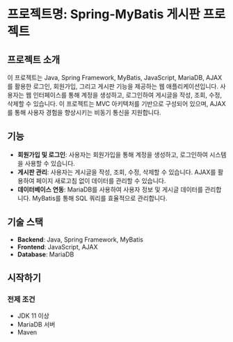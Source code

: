 # 프로젝트명: Spring-MyBatis 게시판 프로젝트

## 프로젝트 소개
이 프로젝트는 Java, Spring Framework, MyBatis, JavaScript, MariaDB, AJAX를 활용한 로그인, 회원가입, 그리고 게시판 기능을 제공하는 웹 애플리케이션입니다. 사용자는 웹 인터페이스를 통해 계정을 생성하고, 로그인하여 게시글을 작성, 조회, 수정, 삭제할 수 있습니다. 이 프로젝트는 MVC 아키텍처를 기반으로 구성되어 있으며, AJAX를 통해 사용자 경험을 향상시키는 비동기 통신을 지원합니다.

## 기능
- **회원가입 및 로그인**: 사용자는 회원가입을 통해 계정을 생성하고, 로그인하여 시스템을 사용할 수 있습니다.
- **게시판 관리**: 사용자는 게시글을 작성, 조회, 수정, 삭제할 수 있습니다. AJAX를 활용하여 페이지 새로고침 없이 데이터를 관리할 수 있습니다.
- **데이터베이스 연동**: MariaDB를 사용하여 사용자 정보 및 게시글 데이터를 관리합니다. MyBatis를 통해 SQL 쿼리를 효율적으로 관리합니다.

## 기술 스택
- **Backend**: Java, Spring Framework, MyBatis
- **Frontend**: JavaScript, AJAX
- **Database**: MariaDB

## 시작하기

### 전제 조건
- JDK 11 이상
- MariaDB 서버
- Maven
